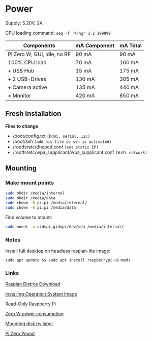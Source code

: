 # Power
Supply: 5.20V, 2A 

CPU loading command: `seq -f '4/%g' 1 2 199999`


Components | mA Component | mA Total
---------|----------|----------
 Pi Zero W, GUI, idle, no RF | 90 mA | 90 mA
 100% CPU load | 70 mA | 160 mA
 \+ USB Hub | 15 mA | 175 mA
 \+ 2 USB-Drives | 130 mA | 305 mA
 \+ Camera active | 135 mA | 440 mA
 \+ Monitor | 420 mA | 850 mA




## Fresh Installation
**Files to change**
 - /boot/config.txt  `(hdmi, serial, I2C)`
 - /boot/ssh `(add his file so ssh is activated)`
 - /rootfs/etc/dhcpcd.conf  `(set static IP)`
 - /rootfs/etc/wpa_supplicant/wpa_supplicant.conf  `(WiFi network)`


## Mounting
### Make mount points
```bash
sudo mkdir /media/internal
sudo mkdir /media/data
sudo chown -R pi:pi /media/internal/
sudo chown -R pi:pi /media/data
```

Find volume to mount:
```bash
sudo mount -o uid=pi,gid=pi/dev/sda /media/internal/
```


### Notes
Install full desktop on headless raspian-lite image:

```sudo apt update && sudo apt install raspberrypi-ui-mods```


### Links
[Raspian Distros Download](https://www.raspberrypi.org/downloads/raspbian/)

[Installing Operation System Image](https://www.raspberrypi.org/documentation/installation/installing-images/README.md)

[Read-Only Raspberry Pi](https://learn.adafruit.com/read-only-raspberry-pi)

[Zero W power consumption](https://www.raspberrypi-spy.co.uk/2018/11/raspberry-pi-power-consumption-data/)

[Mounting disk by label](https://www.raspberrypi-spy.co.uk/2014/05/how-to-mount-a-usb-flash-disk-on-the-raspberry-pi/)

[Pi Zero Pinout](https://cdn.sparkfun.com/assets/learn_tutorials/6/7/6/PiZero_1.pdf)

